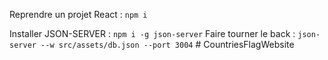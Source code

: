 Reprendre un projet React : `npm i`

Installer JSON-SERVER : `npm i -g json-server`
Faire tourner le back : `json-server --w src/assets/db.json --port 3004`
#   C o u n t r i e s F l a g W e b s i t e  
 